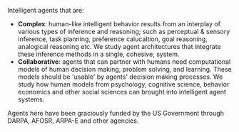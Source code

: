 Intelligent agents that are:
- **Complex**: human-like intelligent behavior results from an interplay of various types of inference and reasoning; such as perceptual & sensory inference, task planning, preference calucaltion, goal reasoning, analogical reasoning etc. We study agent architectures that integrate these inference methods in a single, cohesive, system.  
- **Collaborative**: agents that can partner with humans need computational models of human decision making, problem solving, and learning. These models should be 'usable' by agents' decision making processes. We study how human models from psychology, cognitive science, behavior economics and other social sciences can brought into intelligent agent systems.

Agents here have been graciously funded by the US Government through DARPA, AFOSR, ARPA-E and other agencies.  

<!--

**Here are some ideas to get you started:**

🙋‍♀️ A short introduction - what is your organization all about?
🌈 Contribution guidelines - how can the community get involved?
👩‍💻 Useful resources - where can the community find your docs? Is there anything else the community should know?
🍿 Fun facts - what does your team eat for breakfast?
🧙 Remember, you can do mighty things with the power of [Markdown](https://docs.github.com/github/writing-on-github/getting-started-with-writing-and-formatting-on-github/basic-writing-and-formatting-syntax)
-->
